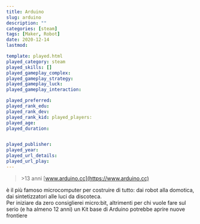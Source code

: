 ```yaml
---
title: Arduino
slug: arduino
description: ""
categories: [steam]
tags: [Maker, Robot]
date: 2020-12-14
lastmod: 

template: played.html
played_category: steam
played_skills: []
played_gameplay_complex: 
played_gameplay_strategy: 
played_gameplay_luck: 
played_gameplay_interaction: 

played_preferred: 
played_rank_edu: 
played_rank_dev: 
played_rank_kid: played_players: 
played_age: 
played_duration: 


played_publisher: 
played_year: 
played_url_details: 
played_url_play: 
---
```


> \>13 anni
> [www.arduino.cc](https://www.arduino.cc)  

è il più famoso microcomputer per costruire di tutto: dai robot alla domotica, dai sintetizzatori alle luci da discoteca.  
Per iniziare da zero consiglierei micro:bit, altrimenti per chi vuole fare sul serio (e ha almeno 12 anni) un Kit base di Arduino potrebbe aprire nuove frontiere


